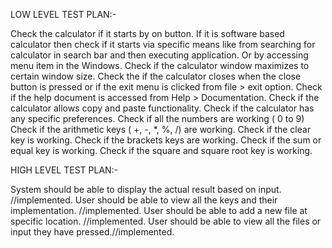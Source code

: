 LOW LEVEL TEST PLAN:-

Check the calculator if it starts by on button. If it is software based calculator then check if it starts via specific means like from searching for calculator in search bar and then executing application. Or by accessing menu item in the Windows.
Check if the calculator window maximizes to certain window size.
Check the if the calculator closes when the close button is pressed or if the exit menu is clicked from file > exit option.
Check if the help document is accessed from Help > Documentation.
Check if the calculator allows copy and paste functionality.
Check if the calculator has any specific preferences.
Check if all the numbers are working ( 0 to 9)
Check if the arithmetic keys ( +, -, *, %, /) are working.
Check if the clear key is working.
Check if the brackets keys are working.
Check if the sum or equal key is working.
Check if the square and square root key is working.

HIGH LEVEL TEST PLAN:-

System should be able to display the actual result based on input. //implemented.
User should be able to view all the keys and their implementation. //implemented.
User should be able to add a new file at specific location. //implemented.
User should be able to view all the files or input they have pressed.//implemented.

